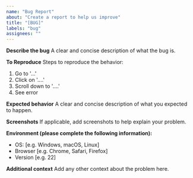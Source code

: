 ```yaml
---
name: "Bug Report"
about: "Create a report to help us improve"
title: "[BUG]"
labels: "bug"
assignees: ""
---
```

**Describe the bug**
A clear and concise description of what the bug is.

**To Reproduce**
Steps to reproduce the behavior:

1. Go to '...'
2. Click on '....'
3. Scroll down to '....'
4. See error

**Expected behavior**
A clear and concise description of what you expected to happen.

**Screenshots**
If applicable, add screenshots to help explain your problem.

**Environment (please complete the following information):**

- OS: [e.g. Windows, macOS, Linux]
- Browser [e.g. Chrome, Safari, Firefox]
- Version [e.g. 22]

**Additional context**
Add any other context about the problem here.
